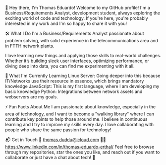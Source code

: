 👋 Hey there, I'm Thomas Eduardo!
Welcome to my GitHub profile! I'm a Business/Requirements Analyst, development student, always exploring the exciting world of code and technology. If you're here, you're probably interested in my work and I'm so happy to share it with you!

🛠️ What I Do
I'm a Business/Requirements Analyst passionate about problem solving, with solid experience in the telecommunications area and in FTTH network plants.

I love learning new things and applying those skills to real-world challenges. Whether it’s building sleek user interfaces, optimizing performance, or diving deep into data, you can find me experimenting with it all.

🌱 What I'm Currently Learning
Linux Server: Going deeper into this because IT/Networks use their resource in essence, which brings mandatory knowledge
JavaScript: This is my first language, where I am developing my basic knowledge
Python: Integrations between network assets and webservers are my goals.

⚡ Fun Facts About Me
I am passionate about knowledge, especially in the area of ​​technology, and I want to become a "walking library" where I can contribute key points to help those around me.
I believe in continuous learning and I try to improve my skills every day.
I love collaborating with people who share the same passion for technology!

📬 Get in Touch
📧 thomas.duddu@icloud.com
🧑‍💻 https://www.linkedin.com/in/thomas-eduardo-erthal/
Feel free to browse through my repositories, star the ones you like, and reach out if you want to collaborate or just have a chat about tech! 🚀
<!---
ThDuddu/ThDuddu is a ✨ special ✨ repository because its `README.md` (this file) appears on your GitHub profile.
You can click the Preview link to take a look at your changes.
--->
